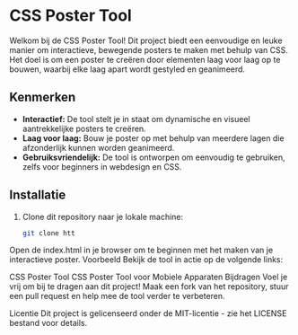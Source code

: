 # CSS Poster Tool

Welkom bij de CSS Poster Tool! Dit project biedt een eenvoudige en leuke manier om interactieve, bewegende posters te maken met behulp van CSS. Het doel is om een poster te creëren door elementen laag voor laag op te bouwen, waarbij elke laag apart wordt gestyled en geanimeerd.

## Kenmerken

- **Interactief:** De tool stelt je in staat om dynamische en visueel aantrekkelijke posters te creëren.
- **Laag voor laag:** Bouw je poster op met behulp van meerdere lagen die afzonderlijk kunnen worden geanimeerd.
- **Gebruiksvriendelijk:** De tool is ontworpen om eenvoudig te gebruiken, zelfs voor beginners in webdesign en CSS.

## Installatie

1. Clone dit repository naar je lokale machine:
   ```bash
   git clone htt

Open de index.html in je browser om te beginnen met het maken van je interactieve poster.
Voorbeeld
Bekijk de tool in actie op de volgende links:

CSS Poster Tool
CSS Poster Tool voor Mobiele Apparaten
Bijdragen
Voel je vrij om bij te dragen aan dit project! Maak een fork van het repository, stuur een pull request en help mee de tool verder te verbeteren.

Licentie
Dit project is gelicenseerd onder de MIT-licentie - zie het LICENSE bestand voor details.
